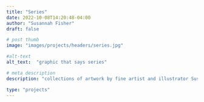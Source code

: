 ```yaml
---
title: "Series"
date: 2022-10-08T14:20:48-04:00
author: "Susannah Fisher"
draft: false

# post thumb
image: "images/projects/headers/series.jpg"

#alt-text
alt_text:  "graphic that says series"

# meta description
description: "collections of artwork by fine artist and illustrator Susannah Fisher"

type: "projects"
---
```

 



